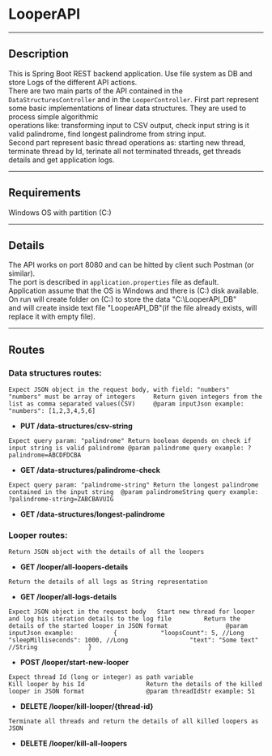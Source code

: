 # LooperAPI

<hr>

## Description    

This is Spring Boot REST backend application. Use file system as DB and store Logs of the different API actions.  
There are two main parts of the API contained in the `DataStructuresController` and in the `LooperController`.
First part represent some basic implementations of linear data structures. They are used to process simple algorithmic    
operations like: transforming input to CSV output, check input string is it valid palindrome, find longest palindrome from string input.    
Second part represent basic thread operations as: starting new thread, terminate thread by Id, terinate all not terminated threads, 
get threads details and get application logs.

<hr>

## Requirements       

Windows OS with partition (C:)         

<hr>

## Details      

The API works on port 8080 and can be hitted by client such Postman (or similar).    
The port is described in `application.properties` file as default.   
Application assume that the OS is Windows and there is (C:) disk available.     
On run will create folder on (C:) to store the data "C:\LooperAPI_DB"      
and will create inside text file "LooperAPI_DB"(if the file already exists, will replace it with empty file).      

<hr>

## Routes 

### Data structures routes: 

`Expect JSON object in the request body, with field: "numbers"    
"numbers" must be array of integers    
Return given integers from the list as comma separated values(CSV)    
@param inputJson example: "numbers": [1,2,3,4,5,6]`     
* __PUT /data-structures/csv-string__

`Expect query param: "palindrome"
Return boolean depends on check if input string is valid palindrome
@param palindrome query example: ?palindrome=ABCDFDCBA`               
* __GET /data-structures/palindrome-check__ 
 
`Expect query param: "palindrome-string"
Return the longest palindrome contained in the input string 
@param palindromeString query example: ?palindrome-string=ZABCBAVUIG`                         
* __GET /data-structures/longest-palindrome__

### Looper routes:     

`Return JSON object with the details of all the loopers`      
* __GET /looper/all-loopers-details__     

`Return the details of all logs as String representation`     
* __GET /looper/all-logs-details__     

`Expect JSON object in the request body  
Start new thread for looper and log his iteration details to the log file        
Return the details of the started looper in JSON format               
@param inputJson example:          
{           
   "loopsCount": 5, //Long                
   "sleepMilliseconds": 1000, //Long                
   "text": "Some text" //String             
}`          
* __POST /looper/start-new-looper__                            

`Expect thread Id (long or integer) as path variable                
Kill looper by his Id                
Return the details of the killed looper in JSON format                
@param threadIdStr example: 51`                
* __DELETE /looper/kill-looper/{thread-id}__                

`Terminate all threads and return the details of all killed loopers as JSON`          
* __DELETE /looper/kill-all-loopers__                  


